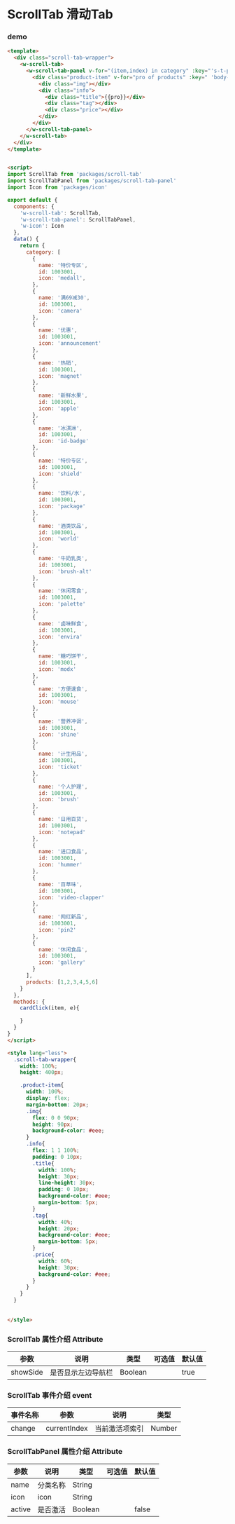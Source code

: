 # ScrollTab 滑动Tab 


### demo
```html
<template>
  <div class="scroll-tab-wrapper">
    <w-scroll-tab>
      <w-scroll-tab-panel v-for="(item,index) in category" :key="'s-t-p-' + index" :name="item.name" :icon="item.icon">
        <div class="product-item" v-for="pro of products" :key=" 'body-item-' + pro">
          <div class="img"></div>
          <div class="info">
            <div class="title">{{pro}}</div>
            <div class="tag"></div>
            <div class="price"></div>
          </div>
        </div>
      </w-scroll-tab-panel>
    </w-scroll-tab>
  </div>
</template>


<script>
import ScrollTab from 'packages/scroll-tab'
import ScrollTabPanel from 'packages/scroll-tab-panel'
import Icon from 'packages/icon'

export default {
  components: {
    'w-scroll-tab': ScrollTab,
    'w-scroll-tab-panel': ScrollTabPanel,
    'w-icon': Icon
  },
  data() {
    return {
      category: [
        {
          name: '特价专区',
          id: 1003001,
          icon: 'medall',
        },
        {
          name: '满69减30',
          id: 1003001,
          icon: 'camera'
        },
        {
          name: '优惠',
          id: 1003001,
          icon: 'announcement'
        },
        {
          name: '热销',
          id: 1003001,
          icon: 'magnet'
        },
        {
          name: '新鲜水果',
          id: 1003001,
          icon: 'apple'
        },
        {
          name: '冰淇淋',
          id: 1003001,
          icon: 'id-badge'
        },
        {
          name: '特价专区',
          id: 1003001,
          icon: 'shield'
        },
        {
          name: '饮料/水',
          id: 1003001,
          icon: 'package'
        },
        {
          name: '酒类饮品',
          id: 1003001,
          icon: 'world'
        },
        {
          name: '牛奶乳类',
          id: 1003001,
          icon: 'brush-alt'
        },
        {
          name: '休闲零食',
          id: 1003001,
          icon: 'palette'
        },
        {
          name: '卤味鲜食',
          id: 1003001,
          icon: 'envira'
        },
        {
          name: '糖巧饼干',
          id: 1003001,
          icon: 'modx'
        },
        {
          name: '方便速食',
          id: 1003001,
          icon: 'mouse'
        },
        {
          name: '营养冲调',
          id: 1003001,
          icon: 'shine'
        },
        {
          name: '计生用品',
          id: 1003001,
          icon: 'ticket'
        },
        {
          name: '个人护理',
          id: 1003001,
          icon: 'brush'
        },
        {
          name: '日用百货',
          id: 1003001,
          icon: 'notepad'
        },
        {
          name: '进口食品',
          id: 1003001,
          icon: 'hummer'
        },
        {
          name: '百草味',
          id: 1003001,
          icon: 'video-clapper'
        },
        {
          name: '网红新品',
          id: 1003001,
          icon: 'pin2'
        },
        {
          name: '休闲食品',
          id: 1003001,
          icon: 'gallery'
        }
      ],
      products: [1,2,3,4,5,6]
    }
  },
  methods: {
    cardClick(item, e){

    }
  }
}
</script>

<style lang="less">
  .scroll-tab-wrapper{
    width: 100%;
    height: 400px;

    .product-item{
      width: 100%;
      display: flex;
      margin-bottom: 20px;
      .img{
        flex: 0 0 90px;
        height: 90px;
        background-color: #eee;
      }
      .info{
        flex: 1 1 100%;
        padding: 0 10px;
        .title{
          width: 100%;
          height: 30px;
          line-height: 30px;
          padding: 0 10px;
          background-color: #eee;
          margin-bottom: 5px;
        }
        .tag{
          width: 40%;
          height: 20px;
          background-color: #eee;
          margin-bottom: 5px;
        }
        .price{
          width: 60%;
          height: 30px;
          background-color: #eee;
        }
      }
    }
  }
  
  
</style>
```



###  ScrollTab 属性介绍 Attribute

| 参数           | 说明        | 类型       | 可选值        | 默认值     |
|---------------|-------------|-----------|--------------|-----------|
| showSide      | 是否显示左边导航栏  |   Boolean  |              |   true   |

###  ScrollTab 事件介绍 event

| 事件名称        | 参数           |    说明         | 类型         | 
|---------------|----------------|----------------|--------------|
| change        |  currentIndex  |  当前激活项索引   | Number       |


###  ScrollTabPanel 属性介绍 Attribute

| 参数           | 说明        | 类型       | 可选值        | 默认值     |
|---------------|-------------|-----------|--------------|-----------|
| name          | 分类名称     |  String    |             |           |
| icon          | icon        |  String   |             |            |
| active        | 是否激活     |  Boolean   |             | false     |
